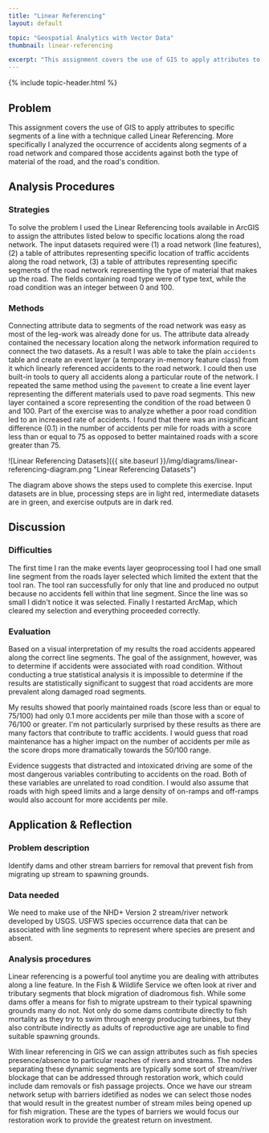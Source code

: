 ```yaml
---
title: "Linear Referencing"
layout: default

topic: "Geospatial Analytics with Vector Data"
thumbnail: linear-referencing

excerpt: "This assignment covers the use of GIS to apply attributes to specific segments of a line with a technique called Linear Referencing.  More specifically I analyzed the occurrence of accidents along segments of a road network and compared those accidents against both the type of material of the road, and the road's condition."
---
```


{% include topic-header.html %}

## Problem

This assignment covers the use of GIS to apply attributes to specific segments of a line with a technique called Linear Referencing.  More specifically I analyzed the occurrence of accidents along segments of a road network and compared those accidents against both the type of material of the road, and the road's condition.

## Analysis Procedures

### Strategies

To solve the problem I used the Linear Referencing tools available in ArcGIS to assign the attributes listed below to specific locations along the road network.  The input datasets required were (1) a road network (line features), (2) a table of attributes representing specific location of traffic accidents along the road network, (3) a table of attributes representing specific segments of the road network representing the type of material that makes up the road.  The fields containing road type were of type text, while the road condition was an integer between 0 and 100.

### Methods

Connecting attribute data to segments of the road network was easy as most of the leg-work was already done for us.  The attribute data already contained the necessary location along the network information required to connect the two datasets.  As a result I was able to take the plain `accidents` table and create an event layer (a temporary in-memory feature class) from it which linearly referenced accidents to the road network.  I could then use built-in tools to query all accidents along a particular route of the network.  I repeated the same method using the `pavement` to create a line event layer representing the different materials used to pave road segments.  This new layer contained a score representing the condition of the road between 0 and 100.  Part of the exercise was to analyze whether a poor road condition led to an increased rate of accidents.  I found that there was an insignificant difference (0.1) in the number of accidents per mile for roads with a score less than or equal to 75 as opposed to better maintained roads with a score greater than 75.

![Linear Referencing Datasets]({{ site.baseurl }}/img/diagrams/linear-referencing-diagram.png "Linear Referencing Datasets")

The diagram above shows the steps used to complete this exercise.  Input datasets are in blue, processing steps are in light red, intermediate datasets are in green, and exercise outputs are in dark red.

## Discussion

### Difficulties

The first time I ran the make events layer geoprocessing tool I had one small line segment from the roads layer selected which limited the extent that the tool ran.  The tool ran successfully for only that line and produced no output because no accidents fell within that line segment.  Since the line was so small I didn't notice it was selected.  Finally I restarted ArcMap, which cleared my selection and everything proceeded correctly.

### Evaluation

Based on a visual interpretation of my results the road accidents appeared along the correct line segments.  The goal of the assignment, however, was to determine if accidents were associated with road condition.  Without conducting a true statistical analysis it is impossible to determine if the results are statistically significant to suggest that road accidents are more prevalent along damaged road segments.

My results showed that poorly maintained roads (score less than or equal to 75/100) had only 0.1 more accidents per mile than those with a score of 76/100 or greater.  I'm not particularly surprised by these results as there are many factors that contribute to traffic accidents.  I would guess that road maintenance has a higher impact on the number of accidents per mile as the score drops more dramatically towards the 50/100 range.

Evidence suggests that distracted and intoxicated driving are some of the most dangerous variables contributing to accidents on the road.  Both of these variables are unrelated to road condition.  I would also assume that roads with high speed limits and a large density of on-ramps and off-ramps would also account for more accidents per mile.

## Application & Reflection

### Problem description

Identify dams and other stream barriers for removal that prevent fish from migrating up stream to spawning grounds.

### Data needed

We need to make use of the NHD+ Version 2 stream/river network developed by USGS.  USFWS species occurrence data that can be associated with line segments to represent where species are present and absent.

### Analysis procedures

Linear referencing is a powerful tool anytime you are dealing with attributes along a line feature.  In the Fish &amp; Wildlife Service we often look at river and tributary segments that block migration of diadromous fish.  While some dams offer a means for fish to migrate upstream to their typical spawning grounds many do not.  Not only do some dams contribute directly to fish mortality as they try to swim through energy producing turbines, but they also contribute indirectly as adults of reproductive age are unable to find suitable spawning grounds.

With linear referencing in GIS we can assign attributes such as fish species presence/absence to particular reaches of rivers and streams.  The nodes separating these dynamic segments are typically some sort of stream/river blockage that can be addressed through restoration work, which could include dam removals or fish passage projects.  Once we have our stream network setup with barriers idetified as nodes we can select those nodes that would result in the greatest number of stream miles being opened up for fish migration.  These are the types of barriers we would focus our restoration work to provide the greatest return on investment.